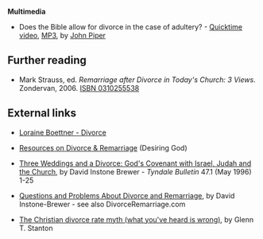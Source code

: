 
**Multimedia**

-   Does the Bible allow for divorce in the case of adultery? -
    [Quicktime video](http://www.desiringgod.org/download.php?file=http://media.desiringgod.org/video/q_and_a/3482_does_the_bible_allow_for_divorce_in_the_case_of_adultery_high.m4v),
    [MP3](http://www.desiringgod.org/download.php?file=http://media.desiringgod.org/audio/q_and_a/3482_does_the_bible_allow_for_divorce_in_the_case_of_adultery.mp3),
    by [John Piper](John_Piper "John Piper")

## Further reading

-   Mark Strauss, ed.
    *Remarriage after Divorce in Today's Church: 3 Views*. Zondervan,
    2006.
    [ISBN 0310255538](http://www.theopedia.com/Special:BookSources/0310255538)

## External links

-   [Loraine Boettner - Divorce](http://www.evanglibrary.org.uk/members/ref/bot/div/main.htm)
-   [Resources on Divorce & Remarriage](http://www.desiringgod.org/ResourceLibrary/TopicIndex/135_Divorce_and_Remarriage/)
    (Desiring God)
-   [Three Weddings and a Divorce: God's Covenant with Israel, Judah and the Church](http://tyndalehouse.com/tynbul/library/TynBull_1996_47_1_01_Brewer_3WeddingsGodCovenant.pdf),
    by David Instone Brewer - *Tyndale Bulletin* 47.1 (May 1996) 1-25
-   [Questions and Problems About Divorce and Remarriage](http://divorceremarriage.blogspot.com/),
    by David Instone-Brewer - see also DivorceRemarriage.com

-   [The Christian divorce rate myth (what you've heard is wrong)](http://www.bpnews.net/BPnews.asp?ID=34656),
    by Glenn T. Stanton



